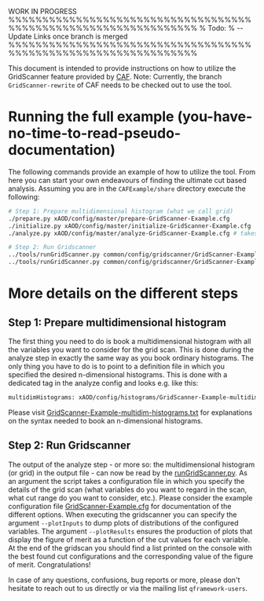 WORK IN PROGRESS
%%%%%%%%%%%%%%%%%%%%%%%%%%%%%%%%%%%%%%%%%%%%%%%%%%%%%%%%%%%%%%%%
% Todo:
% -- Update Links once branch is merged
%%%%%%%%%%%%%%%%%%%%%%%%%%%%%%%%%%%%%%%%%%%%%%%%%%%%%%%%%%%%%%%%

This document is intended to provide instructions on how to utilize the GridScanner feature provided by [CAF](https://gitlab.cern.ch/atlas-caf/CAFCore).
Note: Currently, the branch `GridScanner-rewrite` of CAF needs to be checked out to use the tool.


# Running the full example (you-have-no-time-to-read-pseudo-documentation)
The following commands provide an example of how to utilize the tool. From here you can start your own endeavours of finding the ultimate cut based analysis. Assuming you are in the `CAFExample/share` directory execute the following:

```bash
# Step 1: Prepare multidimensional histogram (what we call grid)
./prepare.py xAOD/config/master/prepare-GridScanner-Example.cfg
./initialize.py xAOD/config/master/initialize-GridScanner-Example.cfg
./analyze.py xAOD/config/master/analyze-GridScanner-Example.cfg # takes a while ~10min

# Step 2: Run Gridscanner
../tools/runGridScanner.py common/config/gridscanner/GridScanner-Example.cfg --plotInputs
../tools/runGridScanner.py common/config/gridscanner/GridScanner-Example.cfg --plotResults
```

# More details on the different steps
## Step 1: Prepare multidimensional histogram
The first thing you need to do is book a multidimensional histogram with all the variables you want to consider for the grid scan. This is done during the analyze step in exactly the same way as you book ordinary histograms. The only thing you have to do is to point to a definition file in which you specified the desired n-dimensional histograms. This is done with a dedicated tag in the analyze config and looks e.g. like this:
```bash
multidimHistograms: xAOD/config/histograms/GridScanner-Example-multidim-histograms.txt
```
Please visit [GridScanner-Example-multidim-histograms.txt](https://gitlab.cern.ch/atlas-caf/CAFExample/blob/GridScanner-example/share/xAOD/config/histograms/GridScanner-Example-multidim-histograms.txt) for explanations on the syntax needed to book an n-dimensional histograms.

## Step 2: Run Gridscanner
The output of the analyze step - or more so: the multidimensional histogram (or grid) in the output file - can now be read by the [runGridScanner.py](https://gitlab.cern.ch/atlas-caf/CAFExample/blob/GridScanner-example/tools/runGridScanner.py). As an argument the script takes a configuration file in which you specify the details of the grid scan (what variables do you want to regard in the scan, what cut range do you want to consider, etc.). Please consider the example configuration file [GridScanner-Example.cfg](https://gitlab.cern.ch/atlas-caf/CAFExample/blob/GridScanner-example/share/common/config/gridscanner/GridScanner-Example.cfg) for documentation of the different options. When executing the gridscanner you can specify the argument `--plotInputs` to dump plots of distributions of the configured variables. The argument `--plotResults` ensures the production of plots that display the figure of merit as a function of the cut values for each variable. At the end of the gridscan you should find a list printed on the console with the best found cut configurations and the corresponding value of the figure of merit. Congratulations! 

In case of any questions, confusions, bug reports or more, please don't hesitate to reach out to us directly or via the mailing list `qframework-users`.
